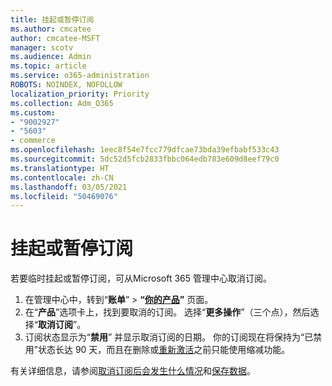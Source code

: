 ```yaml
---
title: 挂起或暂停订阅
ms.author: cmcatee
author: cmcatee-MSFT
manager: scotv
ms.audience: Admin
ms.topic: article
ms.service: o365-administration
ROBOTS: NOINDEX, NOFOLLOW
localization_priority: Priority
ms.collection: Adm_O365
ms.custom:
- "9002927"
- "5603"
- commerce
ms.openlocfilehash: 1eec8f54e7fcc779dfcae73bda39efbabf533c43
ms.sourcegitcommit: 5dc52d5fcb2833fbbc064edb783e609d8eef79c0
ms.translationtype: HT
ms.contentlocale: zh-CN
ms.lasthandoff: 03/05/2021
ms.locfileid: "50469076"
---
```

# <a name="suspend-or-pause-a-subscription"></a>挂起或暂停订阅

若要临时挂起或暂停订阅，可从Microsoft 365 管理中心取消订阅。

1. 在管理中心中，转到“**账单**” > **“[你的产品](https://go.microsoft.com/fwlink/p/?linkid=842054)”** 页面。
2. 在“**产品**”选项卡上，找到要取消的订阅。 选择“**更多操作**”（三个点），然后选择“**取消订阅**”。
3. 订阅状态显示为“**禁用**” 并显示取消订阅的日期。 你的订阅现在将保持为“已禁用”状态长达 90 天，而且在删除或[重新激活](https://docs.microsoft.com/microsoft-365/commerce/subscriptions/reactivate-your-subscription)之前只能使用缩减功能。

有关详细信息，请参阅[取消订阅后会发生什么情况](https://docs.microsoft.com/microsoft-365/commerce/subscriptions/cancel-your-subscription#what-happens-when-you-cancel-a-subscription)和[保存数据](https://docs.microsoft.com/microsoft-365/commerce/subscriptions/cancel-your-subscription#save-your-data)。
